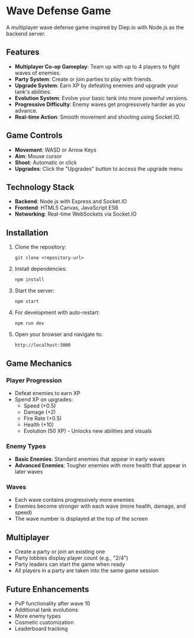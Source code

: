# Wave Defense Game

A multiplayer wave defense game inspired by Diep.io with Node.js as the backend server.

## Features

- **Multiplayer Co-op Gameplay**: Team up with up to 4 players to fight waves of enemies.
- **Party System**: Create or join parties to play with friends.
- **Upgrade System**: Earn XP by defeating enemies and upgrade your tank's abilities.
- **Evolution System**: Evolve your basic tank into more powerful versions.
- **Progressive Difficulty**: Enemy waves get progressively harder as you advance.
- **Real-time Action**: Smooth movement and shooting using Socket.IO.

## Game Controls

- **Movement**: WASD or Arrow Keys
- **Aim**: Mouse cursor
- **Shoot**: Automatic or click
- **Upgrades**: Click the "Upgrades" button to access the upgrade menu

## Technology Stack

- **Backend**: Node.js with Express and Socket.IO
- **Frontend**: HTML5 Canvas, JavaScript ES6
- **Networking**: Real-time WebSockets via Socket.IO

## Installation

1. Clone the repository:
   ```
   git clone <repository-url>
   ```

2. Install dependencies:
   ```
   npm install
   ```

3. Start the server:
   ```
   npm start
   ```

4. For development with auto-restart:
   ```
   npm run dev
   ```

5. Open your browser and navigate to:
   ```
   http://localhost:3000
   ```

## Game Mechanics

### Player Progression

- Defeat enemies to earn XP
- Spend XP on upgrades:
  - Speed (+0.5)
  - Damage (+2)
  - Fire Rate (+0.5)
  - Health (+10)
  - Evolution (50 XP) - Unlocks new abilities and visuals

### Enemy Types

- **Basic Enemies**: Standard enemies that appear in early waves
- **Advanced Enemies**: Tougher enemies with more health that appear in later waves

### Waves

- Each wave contains progressively more enemies
- Enemies become stronger with each wave (more health, damage, and speed)
- The wave number is displayed at the top of the screen

## Multiplayer

- Create a party or join an existing one
- Party lobbies display player count (e.g., "2/4")
- Party leaders can start the game when ready
- All players in a party are taken into the same game session

## Future Enhancements

- PvP functionality after wave 10
- Additional tank evolutions
- More enemy types
- Cosmetic customization
- Leaderboard tracking 